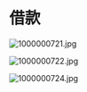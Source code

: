 # 借款

![1000000721.jpg](%E5%80%9F%E6%AC%BE%207c868d6318d54f8383b39ebf10ff14ca/1000000721.jpg)

![1000000722.jpg](%E5%80%9F%E6%AC%BE%207c868d6318d54f8383b39ebf10ff14ca/1000000722.jpg)

![1000000724.jpg](%E5%80%9F%E6%AC%BE%207c868d6318d54f8383b39ebf10ff14ca/1000000724.jpg)